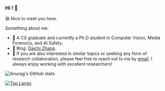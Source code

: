 ### Hi ! 👋

<!--
**Daisy-Zhang/Daisy-Zhang** is a ✨ _special_ ✨ repository because its `README.md` (this file) appears on your GitHub profile.

Here are some ideas to get you started:

- 🔭 I’m currently working on ...
- 🌱 I’m currently learning ...
- 👯 I’m looking to collaborate on ...
- 🤔 I’m looking for help with ...
- 💬 Ask me about ...
- 📫 How to reach me: ...
- 😄 Pronouns: ...
- ⚡ Fun fact: ...
-->

😄 Nice to meet you here.

Something about me:

* 🤔  A CS graduate and currently a Ph.D student in Computer Vision, Media Forensics, and AI Safety.
* 📖 Blog: [Daichi Zhang](https://daisy-zhang.github.io/).
* 💬 If you are also interested in similar topics or seeking any form of research collaboration, please feel free to reach out to me by [email](daisy.zdcc@gmail.com). I always enjoy working with excellent researchers!

![Anurag's GitHub stats](https://github-readme-stats.vercel.app/api?username=daisy-zhang&hide=prs&include_all_commits=true&theme=nord)

[![Top Langs](https://github-readme-stats.vercel.app/api/top-langs/?username=Daisy-Zhang&hide=javascript,html,jupyter%20notebook&layout=compact&theme=nord)](https://github.com/anuraghazra/github-readme-stats)
